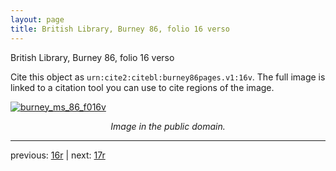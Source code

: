 ```yaml
---
layout: page
title: British Library, Burney 86, folio 16 verso
---
```


British Library, Burney 86, folio 16 verso

Cite this object as `urn:cite2:citebl:burney86pages.v1:16v`.  The full image is linked to a citation tool you can use to cite regions of the image.

[![burney_ms_86_f016v](http://www.homermultitext.org/iipsrv?IIIF=/project/homer/pyramidal/deepzoom/citebl/burney86imgs/v1/burney_ms_86_f016v.tif/full/800,/0/default.jpg)](http://www.homermultitext.org/ict2/?urn=urn:cite2:citebl:burney86imgs.v1:burney_ms_86_f016v) 

<p style="text-align: center; font-style: italic;">Image in the public domain.</p>

---

previous: [16r](../16r/) | next: [17r](../17r/)